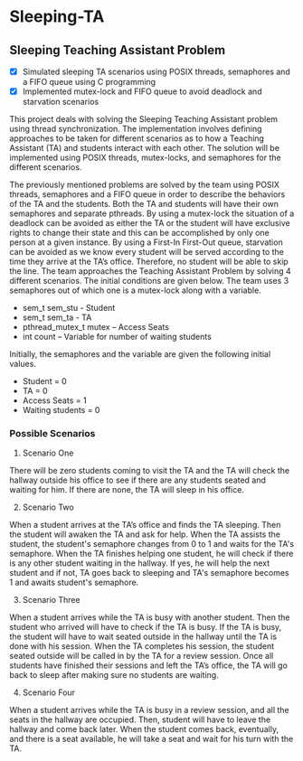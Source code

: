 # Sleeping-TA
## Sleeping Teaching Assistant Problem

- [x] Simulated sleeping TA scenarios using POSIX threads, semaphores and a FIFO queue using C programming
- [x] Implemented mutex-lock and FIFO queue to avoid deadlock and starvation scenarios

This project deals with solving the Sleeping Teaching Assistant problem using thread synchronization. The implementation involves defining approaches to be taken for different scenarios as to how a Teaching Assistant (TA) and students interact with each other. The solution will be implemented using POSIX threads, mutex-locks, and semaphores for the different scenarios.

The previously mentioned problems are solved by the team using POSIX threads, semaphores and a FIFO queue in order to describe the behaviors of the TA and the students. Both the TA and students will have their own semaphores and separate pthreads.
By using a mutex-lock the situation of a deadlock can be avoided as either the TA or the student will have exclusive rights to change their state and this can be accomplished by only one person at a given instance. By using a First-In First-Out queue, starvation can be avoided as we know every student will be served according to the time they arrive at the TA’s office. Therefore, no student will be able to skip the line.
The team approaches the Teaching Assistant Problem by solving 4 different scenarios. The initial conditions are given below.
The team uses 3 semaphores out of which one is a mutex-lock along with a variable.
- sem_t sem_stu - Student
- sem_t sem_ta - TA
- pthread_mutex_t mutex – Access Seats
- int count – Variable for number of waiting students

Initially, the semaphores and the variable are given the following initial values.
- Student = 0
- TA = 0
- Access Seats = 1
- Waiting students = 0

### Possible Scenarios

1. Scenario One

There will be zero students coming to visit the TA and the TA will check the hallway outside his office to see if there are any students seated and waiting for him. If there are none, the TA will sleep in his office.

2. Scenario Two

When a student arrives at the TA’s office and finds the TA sleeping. Then the student will awaken the TA and ask for help. When the TA assists the student, the student's semaphore changes from 0 to 1 and waits for the TA's semaphore. When the TA finishes helping one student, he will check if there is any other student waiting in the hallway. If yes, he will help the next student and if not, TA goes back to sleeping and TA's semaphore becomes 1 and awaits student's semaphore.

3. Scenario Three

When a student arrives while the TA is busy with another student. Then the student who arrived will have to check if the TA is busy. If the TA is busy, the student will have to wait seated outside in the hallway until the TA is done with his session. When the TA completes his session, the student seated outside will be called in by the TA for a review session. Once all students have finished their sessions and left the TA’s office, the TA will go back to sleep after making sure no students are waiting.

4. Scenario Four

When a student arrives while the TA is busy in a review session, and all the seats in the hallway are occupied. Then, student will have to leave the hallway and come back later. When the student comes back, eventually, and there is a seat available, he will take a seat and wait for his turn with the TA.

